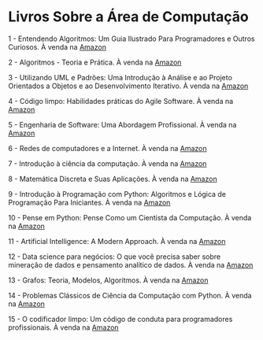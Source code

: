 # Livros Sobre a Área de Computação

1 - Entendendo Algoritmos: Um Guia Ilustrado Para Programadores e Outros Curiosos. À venda na <a href="https://www.amazon.com.br/Entendendo-Algoritmos-Ilustrado-Programadores-Curiosos/dp/8575225634">Amazon</a>

2 - Algoritmos - Teoria e Prática. À venda na <a href="https://www.amazon.com.br/Algoritmos-Teoria-Pr%C3%A1tica-Thomas-Cormen/dp/8535236996/ref=asc_df_8535236996/?tag=googleshopp00-20&linkCode=df0&hvadid=379707181411&hvpos=&hvnetw=g&hvrand=13813726138626692774&hvpone=&hvptwo=&hvqmt=&hvdev=c&hvdvcmdl=&hvlocint=&hvlocphy=9047717&hvtargid=pla-1002925180312&psc=1">Amazon</a>

3 - Utilizando UML e Padrões: Uma Introdução à Análise e ao Projeto Orientados a Objetos e ao Desenvolvimento Iterativo. À venda na <a href="https://www.amazon.com.br/Utilizando-UML-Padr%C3%B5es-Introdu%C3%A7%C3%A3o-Desenvolvimento-ebook/dp/B016V9PZXA">Amazon</a>

4 - Código limpo: Habilidades práticas do Agile Software. À venda na <a href="https://www.amazon.com.br/C%C3%B3digo-limpo-Robert-C-Martin/dp/8576082675">Amazon</a>

5 - Engenharia de Software: Uma Abordagem Profissional. À venda na <a href="https://www.amazon.com.br/Engenharia-Software-Uma-Abordagem-Profissional/dp/8580555337">Amazon</a>

6 - Redes de computadores e a Internet. À venda na <a href="https://www.amazon.com.br/Redes-computadores-Internet-James-Kurose/dp/8582605587">Amazon</a>

7 - Introdução à ciência da computação. À venda na <a href="https://www.amazon.com.br/Introdu%C3%A7%C3%A3o-ci%C3%AAncia-computa%C3%A7%C3%A3o-Ricardo-Fedeli/dp/8522108455">Amazon</a>

8 - Matemática Discreta e Suas Aplicações. À venda na <a href="https://www.amazon.com.br/Matem%C3%A1tica-Discreta-Aplica%C3%A7%C3%B5es-Kenneth-Rosen/dp/8577260364">Amazon</a>

9 - Introdução à Programação com Python: Algoritmos e Lógica de Programação Para Iniciantes. À venda na <a href="https://www.amazon.com.br/Introdu%C3%A7%C3%A3o-Programa%C3%A7%C3%A3o-com-Python-Algoritmos/dp/8575227181">Amazon</a>

10 - Pense em Python: Pense Como um Cientista da Computação. À venda na <a href="https://www.amazon.com.br/Pense-Python-Como-Cientista-Computa%C3%A7%C3%A3o/dp/8575225081/ref=asc_df_8575225081/?tag=googleshopp00-20&linkCode=df0&hvadid=379792215563&hvpos=&hvnetw=g&hvrand=6079631020087353420&hvpone=&hvptwo=&hvqmt=&hvdev=c&hvdvcmdl=&hvlocint=&hvlocphy=9047717&hvtargid=pla-812887615377&psc=1">Amazon</a>

11 - Artificial Intelligence: A Modern Approach. À venda na <a href="https://www.amazon.com.br/Artificial-Intelligence-Approach-Stuart-Russell/dp/0134610997">Amazon</a>

12 - Data science para negócios: O que você precisa saber sobre mineração de dados e pensamento analítico de dados. À venda na <a href="https://www.amazon.com.br/Data-Science-para-neg%C3%B3cios-Fawcett/dp/8576089726">Amazon</a>

13 - Grafos: Teoria, Modelos, Algoritmos. À venda na <a href="https://www.amazon.com.br/Data-Science-para-neg%C3%B3cios-Fawcett/dp/8576089726">Amazon</a>

14 - Problemas Clássicos de Ciência da Computação com Python. À venda na <a href="https://www.amazon.com.br/Data-Science-para-neg%C3%B3cios-Fawcett/dp/8576089726">Amazon</a>

15 - O codificador limpo: Um código de conduta para programadores profissionais. À venda na <a href="https://www.amazon.com.br/dp/8576086476/ref=sspa_dk_detail_1?psc=1&pd_rd_i=8576086476&pd_rd_w=MycdE&content-id=amzn1.sym.ee659638-f9d2-4b85-bd9d-168940f9e834&pf_rd_p=ee659638-f9d2-4b85-bd9d-168940f9e834&pf_rd_r=2AP2X3F2SRX5491QHR6K&pd_rd_wg=3wIFb&pd_rd_r=2daae79a-640a-4ec9-975f-c0e845a53314&s=books&sp_csd=d2lkZ2V0TmFtZT1zcF9kZXRhaWw&spLa=ZW5jcnlwdGVkUXVhbGlmaWVyPUEzU08xUEpRMjRWSzJUJmVuY3J5cHRlZElkPUEwMzkwMDczRjNMRjEzTTdFWkxRJmVuY3J5cHRlZEFkSWQ9QTA0MTAyMDAxRENROVJDOVQ1WUM5JndpZGdldE5hbWU9c3BfZGV0YWlsJmFjdGlvbj1jbGlja1JlZGlyZWN0JmRvTm90TG9nQ2xpY2s9dHJ1ZQ==">Amazon</a>

